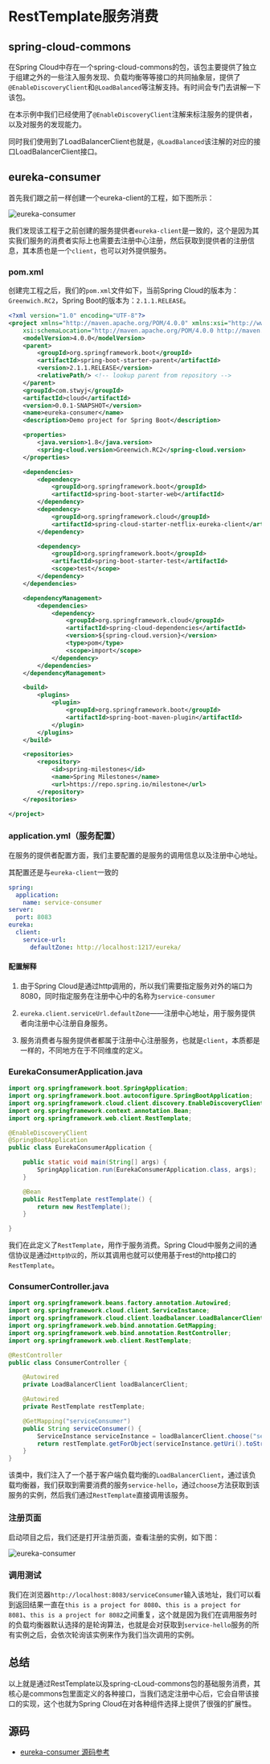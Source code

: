 # RestTemplate服务消费

## spring-cloud-commons

在Spring Cloud中存在一个spring-cloud-commons的包，该包主要提供了独立于组建之外的一些注入服务发现、负载均衡等等接口的共同抽象层，提供了`@EnableDiscoveryClient`和`@LoadBalanced`等注解支持。有时间会专门去讲解一下该包。

在本示例中我们已经使用了`@EnableDiscoveryClient`注解来标注服务的提供者，以及对服务的发现能力。

同时我们使用到了LoadBalancerClient也就是，`@LoadBalanced`该注解的对应的接口LoadBalancerClient接口。

## eureka-consumer

首先我们跟之前一样创建一个eureka-client的工程，如下图所示：

![eureka-consumer](/document/img/eureka-client.png)

我们发现该工程于之前创建的服务提供者`eureka-client`是一致的，这个是因为其实我们服务的消费者实际上也需要去注册中心注册，然后获取到提供者的注册信息，其本质也是一个`client`，也可以对外提供服务。

### pom.xml

创建完工程之后，我们的`pom.xml`文件如下，当前Spring Cloud的版本为：`Greenwich.RC2`，Spring Boot的版本为：`2.1.1.RELEASE`。

```xml
<?xml version="1.0" encoding="UTF-8"?>
<project xmlns="http://maven.apache.org/POM/4.0.0" xmlns:xsi="http://www.w3.org/2001/XMLSchema-instance"
    xsi:schemaLocation="http://maven.apache.org/POM/4.0.0 http://maven.apache.org/xsd/maven-4.0.0.xsd">
    <modelVersion>4.0.0</modelVersion>
    <parent>
        <groupId>org.springframework.boot</groupId>
        <artifactId>spring-boot-starter-parent</artifactId>
        <version>2.1.1.RELEASE</version>
        <relativePath/> <!-- lookup parent from repository -->
    </parent>
    <groupId>com.stwyj</groupId>
    <artifactId>cloud</artifactId>
    <version>0.0.1-SNAPSHOT</version>
    <name>eureka-consumer</name>
    <description>Demo project for Spring Boot</description>

    <properties>
        <java.version>1.8</java.version>
        <spring-cloud.version>Greenwich.RC2</spring-cloud.version>
    </properties>

    <dependencies>
        <dependency>
            <groupId>org.springframework.boot</groupId>
            <artifactId>spring-boot-starter-web</artifactId>
        </dependency>
        <dependency>
            <groupId>org.springframework.cloud</groupId>
            <artifactId>spring-cloud-starter-netflix-eureka-client</artifactId>
        </dependency>

        <dependency>
            <groupId>org.springframework.boot</groupId>
            <artifactId>spring-boot-starter-test</artifactId>
            <scope>test</scope>
        </dependency>
    </dependencies>

    <dependencyManagement>
        <dependencies>
            <dependency>
                <groupId>org.springframework.cloud</groupId>
                <artifactId>spring-cloud-dependencies</artifactId>
                <version>${spring-cloud.version}</version>
                <type>pom</type>
                <scope>import</scope>
            </dependency>
        </dependencies>
    </dependencyManagement>

    <build>
        <plugins>
            <plugin>
                <groupId>org.springframework.boot</groupId>
                <artifactId>spring-boot-maven-plugin</artifactId>
            </plugin>
        </plugins>
    </build>

    <repositories>
        <repository>
            <id>spring-milestones</id>
            <name>Spring Milestones</name>
            <url>https://repo.spring.io/milestone</url>
        </repository>
    </repositories>

</project>
```

### application.yml（服务配置）

在服务的提供者配置方面，我们主要配置的是服务的调用信息以及注册中心地址。

其配置还是与`eureka-client`一致的

```yml
spring:
  application:
    name: service-consumer
server:
  port: 8083
eureka:
  client:
    service-url:
      defaultZone: http://localhost:1217/eureka/
```

#### 配置解释

1. 由于Spring Cloud是通过http调用的，所以我们需要指定服务对外的端口为8080，同时指定服务在注册中心中的名称为`service-consumer`

2. `eureka.client.serviceUrl.defaultZone`——注册中心地址，用于服务提供者向注册中心注册自身服务。

3. 服务消费者与服务提供者都属于注册中心注册服务，也就是`client`，本质都是一样的，不同地方在于不同维度的定义。

### EurekaConsumerApplication.java

```java
import org.springframework.boot.SpringApplication;
import org.springframework.boot.autoconfigure.SpringBootApplication;
import org.springframework.cloud.client.discovery.EnableDiscoveryClient;
import org.springframework.context.annotation.Bean;
import org.springframework.web.client.RestTemplate;

@EnableDiscoveryClient
@SpringBootApplication
public class EurekaConsumerApplication {

    public static void main(String[] args) {
        SpringApplication.run(EurekaConsumerApplication.class, args);
    }

    @Bean
    public RestTemplate restTemplate() {
        return new RestTemplate();
    }

}
```

我们在此定义了`RestTemplate`，用作于服务消费。Spring Cloud中服务之间的通信协议是通过`Http协议`的，所以其调用也就可以使用基于rest的http接口的`RestTemplate`。

### ConsumerController.java

```java
import org.springframework.beans.factory.annotation.Autowired;
import org.springframework.cloud.client.ServiceInstance;
import org.springframework.cloud.client.loadbalancer.LoadBalancerClient;
import org.springframework.web.bind.annotation.GetMapping;
import org.springframework.web.bind.annotation.RestController;
import org.springframework.web.client.RestTemplate;

@RestController
public class ConsumerController {

    @Autowired
    private LoadBalancerClient loadBalancerClient;

    @Autowired
    private RestTemplate restTemplate;

    @GetMapping("serviceConsumer")
    public String serviceConsumer() {
        ServiceInstance serviceInstance = loadBalancerClient.choose("service-hello");
        return restTemplate.getForObject(serviceInstance.getUri().toString() + "/getPort", String.class);
    }
}
```

该类中，我们注入了一个基于客户端负载均衡的`LoadBalancerClient`，通过该负载均衡器，我们获取到需要消费的服务`service-hello`，通过`choose`方法获取到该服务的实例，然后我们通过`RestTemplate`直接调用该服务。

### 注册页面

启动项目之后，我们还是打开注册页面，查看注册的实例，如下图：

![eureka-consumer](/document/img/eureka-consumer.png)

### 调用测试

我们在浏览器`http://localhost:8083/serviceConsumer`输入该地址，我们可以看到返回结果一直在`this is a project for 8080`、`this is a project for 8081`、`this is a project for 8082`之间重复，这个就是因为我们在调用服务时的负载均衡器默认选择的是轮询算法，也就是会对获取到`service-hello`服务的所有实例之后，会依次轮询该实例来作为我们当次调用的实例。

## 总结

以上就是通过RestTemplate以及spring-cLoud-commons包的基础服务消费，其核心是commons包里面定义的各种接口，当我们选定注册中心后，它会自带该接口的实现，这个也就为Spring Cloud在对各种组件选择上提供了很强的扩展性。

## 源码

- [eureka-consumer 源码参考](/eureka-consumer)